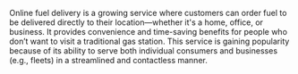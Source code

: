 Online fuel delivery is a growing service where customers can order fuel to be delivered directly to their location—whether it's a home, office, or business. It provides convenience and time-saving benefits for people who don’t want to visit a traditional gas station. This service is gaining popularity because of its ability to serve both individual consumers and businesses (e.g., fleets) in a streamlined and contactless manner.

